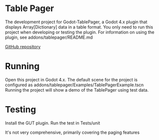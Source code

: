 # Table Pager
The development project for Godot-TablePager, a Godot 4.x plugin that displays Array[Dictionary] data in a table format.
You only need to run this project when developing or testing the plugin.
For information on using the plugin, see addons/tablepager/README.md

[GitHub repository](https://github.com/awltux/Godot-TablePager)

# Running
Open this project in Godot 4.x.
The default scene for the project is configured as addons/tablepager/Examples/TablePagerExample.tscn
Running the project will show a demo of the TablePager using test data.

# Testing
Install the GUT plugin.
Run the test in Tests/unit

It's not very comprehensive, primarily covering the paging features
